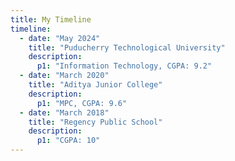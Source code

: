 ```yaml
---
title: My Timeline
timeline:
  - date: "May 2024"
    title: "Puducherry Technological University"
    description: 
      p1: "Information Technology, CGPA: 9.2"
  - date: "March 2020"
    title: "Aditya Junior College"
    description: 
      p1: "MPC, CGPA: 9.6"
  - date: "March 2018"
    title: "Regency Public School"
    description: 
      p1: "CGPA: 10"
---
```

